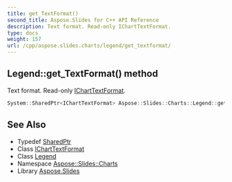 ```yaml
---
title: get_TextFormat()
second_title: Aspose.Slides for C++ API Reference
description: Text format. Read-only IChartTextFormat.
type: docs
weight: 157
url: /cpp/aspose.slides.charts/legend/get_textformat/
---
```

## Legend::get_TextFormat() method


Text format. Read-only [IChartTextFormat](../../icharttextformat/).

```cpp
System::SharedPtr<IChartTextFormat> Aspose::Slides::Charts::Legend::get_TextFormat() override
```

## See Also

* Typedef [SharedPtr](../../system/sharedptr/)
* Class [IChartTextFormat](../icharttextformat/)
* Class [Legend](./)
* Namespace [Aspose::Slides::Charts](../)
* Library [Aspose.Slides](../../)